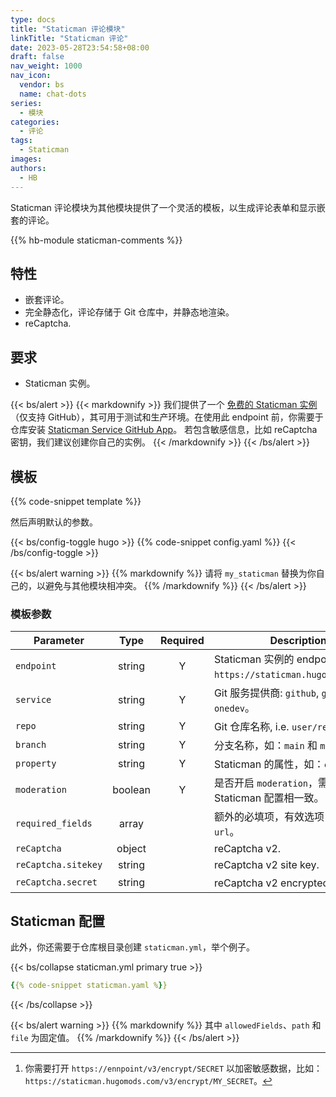```yaml
---
type: docs
title: "Staticman 评论模块"
linkTitle: "Staticman 评论"
date: 2023-05-28T23:54:58+08:00
draft: false
nav_weight: 1000
nav_icon:
  vendor: bs
  name: chat-dots
series:
  - 模块
categories:
  - 评论
tags:
  - Staticman
images:
authors:
  - HB
---
```


Staticman 评论模块为其他模块提供了一个灵活的模板，以生成评论表单和显示嵌套的评论。

<!--more-->

{{% hb-module staticman-comments %}}

## 特性

- 嵌套评论。
- 完全静态化，评论存储于 Git 仓库中，并静态地渲染。
- reCaptcha.

## 要求

- Staticman 实例。

{{< bs/alert >}}
{{< markdownify >}}
我们提供了一个 [免费的 Staticman 实例](https://staticman.hugomods.com/)（仅支持 GitHub），其可用于测试和生产环境。在使用此 endpoint 前，你需要于仓库安装 [Staticman Service GitHub App](https://github.com/apps/staticman-service)。
若包含敏感信息，比如 reCaptcha 密钥，我们建议创建你自己的实例。
{{< /markdownify >}}
{{< /bs/alert >}}

## 模板

{{% code-snippet template %}}

然后声明默认的参数。

{{< bs/config-toggle hugo >}}
{{% code-snippet config.yaml %}}
{{< /bs/config-toggle >}}

{{< bs/alert warning >}}
{{% markdownify %}}
请将 `my_staticman` 替换为你自己的，以避免与其他模块相冲突。
{{% /markdownify %}}
{{< /bs/alert >}}

### 模板参数

| Parameter    |  Type   | Required | Description                                                        |
| ------------ | :-----: | :------: | ------------------------------------------------------------------ |
| `endpoint`   | string  |    Y     | Staticman 实例的 endpoint，如：`https://staticman.hugomods.com/`。 |
| `service`    | string  |    Y     | Git 服务提供商: `github`, `gitlab` 或 `onedev`。                   |
| `repo`       | string  |    Y     | Git 仓库名称, i.e. `user/repo`.                                    |
| `branch`     | string  |    Y     | 分支名称，如：`main` 和 `master`。                                 |
| `property`   | string  |    Y     | Staticman 的属性，如：`comments`。                                 |
| `moderation` | boolean |    Y     | 是否开启 `moderation`，需与 Staticman 配置相一致。                 |
| `required_fields` | array |       | 额外的必填项，有效选项：`email` 和 `url`。                          |
| `reCaptcha`  | object  |          | reCaptcha v2.                                                               |
| `reCaptcha.sitekey` | string |    | reCaptcha v2 site key.                                                      |
| `reCaptcha.secret`  | string |    | reCaptcha v2 encrypted[^1] secret.                                          |

[^1]: 你需要打开 `https://ennpoint/v3/encrypt/SECRET` 以加密敏感数据，比如：`https://staticman.hugomods.com/v3/encrypt/MY_SECRET`。

## Staticman 配置

此外，你还需要于仓库根目录创建 `staticman.yml`，举个例子。

{{< bs/collapse staticman.yml primary true >}}
```yaml
{{% code-snippet staticman.yaml %}}
```
{{< /bs/collapse >}}

{{< bs/alert warning >}}
{{% markdownify %}}
其中 `allowedFields`、`path` 和 `file` 为固定值。
{{% /markdownify %}}
{{< /bs/alert >}}
